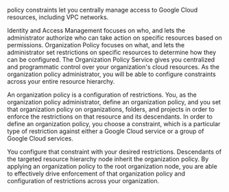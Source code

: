 policy constraints let you centrally manage access to Google Cloud resources, including VPC networks.

Identity and Access Management focuses on who, and lets the administrator authorize who can take action on specific resources based on permissions. Organization Policy 
focuses on what, and lets the administrator set restrictions on specific resources to determine how they can be configured.
The Organization Policy Service gives you centralized and programmatic control over your organization's cloud resources. As the organization policy administrator, you will be able to configure constraints across your entire resource hierarchy.

An organization policy is a configuration of restrictions. You, as the organization policy administrator, define an organization policy, and you set that organization policy on organizations, folders, and projects in order to enforce the restrictions on that resource and its descendants. In order to define an organization policy, you choose a constraint, which is a particular type of restriction against either a Google Cloud service or a group of Google Cloud services.

You configure that constraint with your desired restrictions. Descendants of the targeted resource hierarchy node inherit the organization policy. By applying an organization policy to the root organization node, you are able to effectively drive enforcement of that organization policy and configuration of restrictions across your organization.
